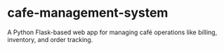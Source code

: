 # cafe-management-system
A Python Flask-based web app for managing café operations like billing, inventory, and order tracking.
